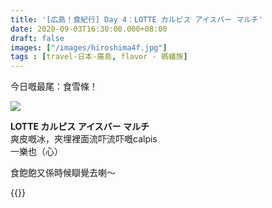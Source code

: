 ```yaml
---
title: '[広島！食紀行] Day 4：LOTTE カルピス アイスバー マルチ'
date: 2020-09-03T16:30:00.000+08:00
draft: false
images: ["/images/hiroshima4f.jpg"]
tags : [travel-日本-廣島, flavor - 螞蟻族]
---
```


今日嘅最尾：食雪條！  

![]("/images/hiroshima4f.jpg)

**LOTTE カルピス アイスバー マルチ**  
爽皮嘅冰，夾埋裡面流吓流吓嘅calpis  
一樂也（心）  
  
食飽飽又係時候瞓覺去喇～  



{{<hiroshima>}}
